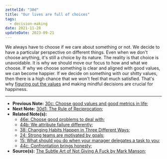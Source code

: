 ```yaml
---
zettelId: "30d"
title: "Our lives are full of choices"
tags:
  - decision-making
date: 2021-11-28
updateDate: 2023-09-21
---
```


We always have to choose if we care about something or not. We decide to have a particular perspective on different things. Even when we don't choose anything, it's still a choice by its nature. The reality is that choice is unavoidable. It is why we should move our focus to how and what we choose. If why we choose something is clear and aligned with good values, we can become happier. If we decide on something with our shitty values, then there is a high chance that we won't feel that much satisfied. That's why [figuring out the values](/notes/30c/) and making mindful decisions are crucial for happiness.

---

- **Previous Note:** [30c: Choose good values and good metrics in life](/notes/30c/);
- **Next Note:** [30d1: The Rule of Reciprocation](/notes/30d1);
- **Related Note(s):**
  - [46e: Choose good problems to deal with](/notes/46e/);
  - [44b: We attribute failure differently](/notes/44b/);
  - [38: Changing Habits Happen in Three Different Ways](/notes/38/);
  - [24: Strong teams are motivated by goals](/notes/24/);
  - [15: What should you do when your manager delegates a task to you](/notes/15/);
  - [44c: Confrontation brings honesty](/notes/44c/);
- **Source(s):** [The Subtle Art of Not Giving A Fuck by Mark Manson](/books/the-subtle-art-of-not-giving-a-fuck-by-mark-manson-book-summary-review-and-notes/);
